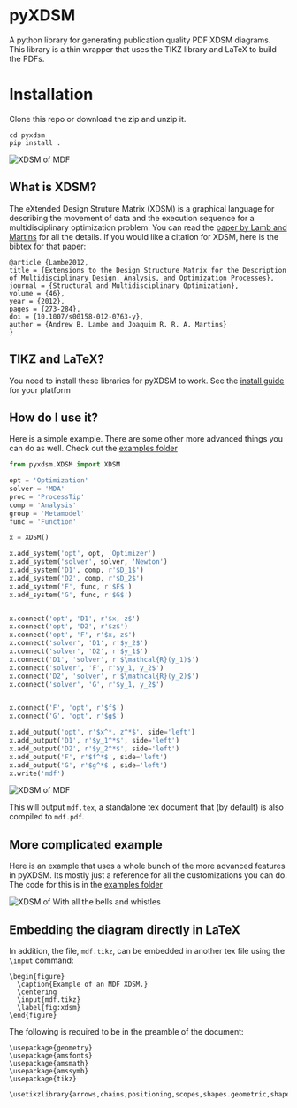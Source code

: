 # pyXDSM

A python library for generating publication quality PDF XDSM diagrams.
This library is a thin wrapper that uses the TIKZ library and LaTeX to build the PDFs.

# Installation
Clone this repo or download the zip and unzip it.

    cd pyxdsm
    pip install .

![XDSM of MDF](https://github.com/mdolab/pyXDSM/blob/master/images_for_readme/mdf.png)

## What is XDSM?
The eXtended Design Struture Matrix (XDSM) is a graphical language for describing the movement of data and the execution sequence for a  multidisciplinary optimization  problem.
You can read the [paper by Lamb and Martins](http://mdolab.engin.umich.edu/content/extensions-design-structure-matrix) for all the details.
If you  would like a citation for XDSM, here is the bibtex for that paper:

    @article {Lambe2012,
    title = {Extensions to the Design Structure Matrix for the Description of Multidisciplinary Design, Analysis, and Optimization Processes},
    journal = {Structural and Multidisciplinary Optimization},
    volume = {46},
    year = {2012},
    pages = {273-284},
    doi = {10.1007/s00158-012-0763-y},
    author = {Andrew B. Lambe and Joaquim R. R. A. Martins}
    }


## TIKZ and LaTeX?
You need to install these libraries for pyXDSM to work. See the [install guide](https://www.latex-project.org/get/) for your platform

## How do I use it?
Here is a simple example. There are some other more advanced things you can do as well. Check out the [examples folder](https://github.com/mdolab/pyXDSM/blob/master/examples)
```python
from pyxdsm.XDSM import XDSM

opt = 'Optimization'
solver = 'MDA'
proc = 'ProcessTip'
comp = 'Analysis'
group = 'Metamodel'
func = 'Function'

x = XDSM()

x.add_system('opt', opt, 'Optimizer')
x.add_system('solver', solver, 'Newton')
x.add_system('D1', comp, r'$D_1$')
x.add_system('D2', comp, r'$D_2$')
x.add_system('F', func, r'$F$')
x.add_system('G', func, r'$G$')


x.connect('opt', 'D1', r'$x, z$')
x.connect('opt', 'D2', r'$z$')
x.connect('opt', 'F', r'$x, z$')
x.connect('solver', 'D1', r'$y_2$')
x.connect('solver', 'D2', r'$y_1$')
x.connect('D1', 'solver', r'$\mathcal{R}(y_1)$')
x.connect('solver', 'F', r'$y_1, y_2$')
x.connect('D2', 'solver', r'$\mathcal{R}(y_2)$')
x.connect('solver', 'G', r'$y_1, y_2$')


x.connect('F', 'opt', r'$f$')
x.connect('G', 'opt', r'$g$')

x.add_output('opt', r'$x^*, z^*$', side='left')
x.add_output('D1', r'$y_1^*$', side='left')
x.add_output('D2', r'$y_2^*$', side='left')
x.add_output('F', r'$f^*$', side='left')
x.add_output('G', r'$g^*$', side='left')
x.write('mdf')
```
![XDSM of MDF](https://github.com/mdolab/pyXDSM/blob/master/images_for_readme/mdf.png)

This will output `mdf.tex`, a standalone tex document that (by default) is also compiled to `mdf.pdf`.

## More complicated example

Here is an example that uses a whole bunch of the more advanced features in pyXDSM. Its mostly just a reference for all the customizations you can do.
The code for this is in the [examples folder](https://github.com/mdolab/pyXDSM/blob/master/examples/kitchen_sink.py)

![XDSM of With all the bells and whistles](https://github.com/mdolab/pyXDSM/blob/master/images_for_readme/kitchen_sink.png)

## Embedding the diagram directly in LaTeX

In addition, the file, `mdf.tikz`, can be embedded in another tex file using
the `\input` command:

```
\begin{figure}
  \caption{Example of an MDF XDSM.}
  \centering
  \input{mdf.tikz}
  \label{fig:xdsm}
\end{figure}
```

The following is required to be in the preamble of the document:

```
\usepackage{geometry}
\usepackage{amsfonts}
\usepackage{amsmath}
\usepackage{amssymb}
\usepackage{tikz}

\usetikzlibrary{arrows,chains,positioning,scopes,shapes.geometric,shapes.misc,shadows}
```
